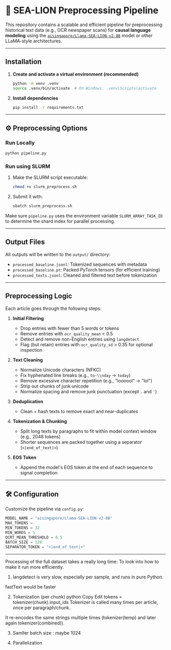 # 🦭 SEA-LION Preprocessing Pipeline

This repository contains a scalable and efficient pipeline for preprocessing historical text data (e.g., OCR newspaper scans) for **causal language modeling** using the [`aisingapore/Llama-SEA-LION-v2-8B`](https://huggingface.co/aisingapore/Llama-SEA-LION-v2-8B) model or other LLaMA-style architectures.

---

## Installation

1. **Create and activate a virtual environment (recommended)**

   ```bash
   python -m venv .venv
   source .venv/bin/activate  # On Windows: .venv\Scripts\activate

2. **Install dependencies**

    ```bash
    pip install -r requirements.txt

---

## ⚙️ Preprocessing Options

### Run Locally

```bash
python pipeline.py
```

###  Run using SLURM

1. Make the SLURM script executable:

   ```bash
   chmod +x slurm_preprocess.sh
   ```

2. Submit it with:

   ```bash
   sbatch slurm_preprocess.sh
   ```

Make sure `pipeline.py` uses the environment variable `SLURM_ARRAY_TASK_ID` to determine the shard index for parallel processing.

---

## Output Files

All outputs will be written to the `output/` directory:

- `processed_baseline.jsonl`: Tokenized sequences with metadata
- `processed_baseline.pt`: Packed PyTorch tensors (for efficient training)
- `processed_texts.jsonl`: Cleaned and filtered text before tokenization

---

## Preprocessing Logic

Each article goes through the following steps:

1. **Initial Filtering**
   - Drop entries with fewer than 5 words or tokens
   - Remove entries with `ocr_quality_mean` < 0.5
   - Detect and remove non-English entries using `langdetect`
   - Flag (but retain) entries with `ocr_quality_sd` > 0.35 for optional inspection

2. **Text Cleaning**
   - Normalize Unicode characters (NFKC)
   - Fix hyphenated line breaks (e.g., `to-\\nday` → `today`)
   - Remove excessive character repetition (e.g., "loooool" → "lol")
   - Strip out chunks of junk unicode
   - Normalize spacing and remove junk punctuation (except `.` and `'`)

3. **Deduplication**
   - Clean + hash texts to remove exact and near-duplicates

4. **Tokenization & Chunking**
   - Split long texts by paragraphs to fit within model context window (e.g., 2048 tokens)
   - Shorter sequences are packed together using a separator (`<|end_of_text|>`)

5. **EOS Token**
   - Append the model's EOS token at the end of each sequence to signal completion

---

## 🛠 Configuration

Customize the pipeline via `config.py`:

```python
MODEL_NAME = "aisingapore/Llama-SEA-LION-v2-8B"
MAX_TOKENS = 
MIN_TOKENS = 32
MIN_WORDS = 5
OCRT_MEAN_THRESHOLD = 0.5
BATCH_SIZE = 128
SEPARATOR_TOKEN = "<|end_of_text|>"
```

---

Processing of the full dataset takes a really long time:
To look into how to make it run more efficiently. 

1. langdetect is very slow, especially per sample, and runs in pure Python.

fastText would be faster

2. Tokenization (per chunk)
python
Copy
Edit
tokens = tokenizer(chunk).input_ids
Tokenizer is called many times per article, once per paragraph/chunk.

It re-encodes the same strings multiple times (tokenizer(temp) and later again tokenizer(combined)).

3. Samller batch size : maybe 1024

4. Parallelization